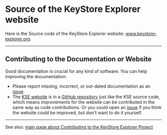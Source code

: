 # Source of the KeyStore Explorer website 

Here is the Source code of the KeyStore Explorer website: www.keystore-explorer.org.

---

## Contributing to the Documentation or Website

Good documentation is crucial for any kind of software. You can help improving the documentation:
* Please report missing, incorrect, or out-dated documentation as an [issue](https://github.com/kaikramer/keystore-explorer/issues).
* The [KSE website](https://keystore-explorer.org) is in a [GitHub repository](https://github.com/kaikramer/kaikramer.github.io) just like the KSE source code, which means improvements for the website can be contributed in the same way as code contributions. Or you could open an [issue](https://github.com/kaikramer/keystore-explorer/issues) if you think the website could be improved, but don't want to do it yourself.

---
See also: [main page about Contributing to the KeyStore Explorer Project](https://github.com/kaikramer/keystore-explorer/blob/main/CONTRIBUTING.md)
